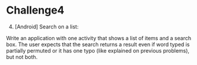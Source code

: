 # Challenge4

4. [Android] Search on a list:

Write an application with one activity that shows a list of items and a search box. The user expects that the search returns a result even
if word typed is partially permuted or it has one typo (like explained on previous problems), but not both.

